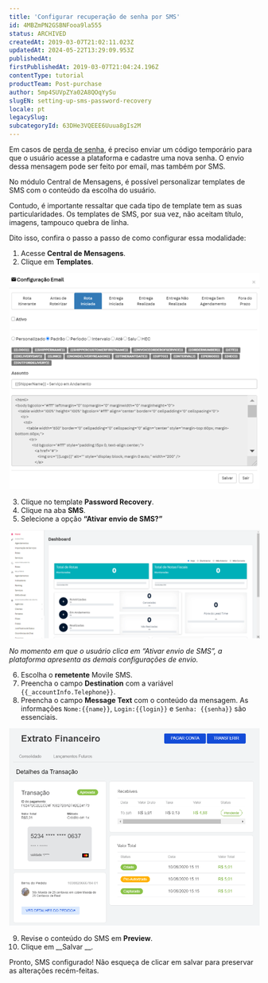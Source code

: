 ```yaml
---
title: 'Configurar recuperação de senha por SMS'
id: 4MBZmPN2GSBNFooa9la555
status: ARCHIVED
createdAt: 2019-03-07T21:02:11.023Z
updatedAt: 2024-05-22T13:29:09.953Z
publishedAt: 
firstPublishedAt: 2019-03-07T21:04:24.196Z
contentType: tutorial
productTeam: Post-purchase
author: 5mp4SUVpZYa02A8QOqYySu
slugEN: setting-up-sms-password-recovery
locale: pt
legacySlug: 
subcategoryId: 63DHe3VQEEE6Uuua8gIs2M
---
```


Em casos de [perda de senha](https://help.vtex.com/pt/faq/como-recuperar-senha-de-acesso "perda de senha"), é preciso enviar um código temporário para que o usuário acesse a plataforma e cadastre uma nova senha. O envio dessa mensagem pode ser feito por email, mas também por SMS. 

No módulo Central de Mensagens, é possível personalizar templates de SMS com o conteúdo da escolha do usuário. 

Contudo, é importante ressaltar que cada tipo de template tem as suas particularidades. Os templates de SMS, por sua vez, não aceitam título, imagens, tampouco quebra de linha.

Dito isso, confira o passo a passo de como configurar essa modalidade:

1. Acesse __Central de Mensagens__.
2. Clique em __Templates__.

  ![5NrtBpFRTxInFl4aY2FrVz-pt](https://raw.githubusercontent.com/vtexdocs/help-center-content/refs/heads/main/_1.png)

3. Clique no template __Password Recovery__.
4. Clique na aba __SMS__.
5. Selecione a opção __“Ativar envio de SMS?”__

  ![password-recovery-sms-tab-pt](https://raw.githubusercontent.com/vtexdocs/help-center-content/refs/heads/main/_2.gif)

  *No momento em que o usuário clica em “Ativar envio de SMS”, a plataforma apresenta as demais configurações de envio.*

6. Escolha o __remetente__ Movile SMS.
7. Preencha o campo __Destination__ com a variável `{{_accountInfo.Telephone}}`.
8. Preencha o campo __Message Text__ com o conteúdo da mensagem. As informações `Nome:{{name}}`, `Login:{{login}}` e `Senha: {{senha}}` são essenciais.

  ![password-recovery-sms-fields-pt](https://raw.githubusercontent.com/vtexdocs/help-center-content/refs/heads/main/_3.png)

9. Revise o conteúdo do SMS em __Preview__.
10. Clique em __Salvar __.

Pronto, SMS configurado! Não esqueça de clicar em salvar para preservar as alterações recém-feitas.
